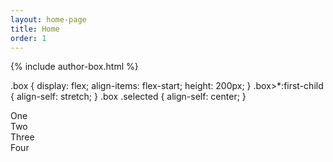 ```yaml
---
layout: home-page
title: Home
order: 1
---
```

{% include author-box.html %}
<style></style>
.box {
  display: flex;
  align-items: flex-start;
  height: 200px;
}
.box>*:first-child {
  align-self: stretch;
}
.box .selected {
  align-self: center;
}
</style>

<body>

<div class="box">
  <div>One</div>
  <div>Two</div>
  <div class="selected">Three</div>
  <div>Four</div>
</div>  
</body>
